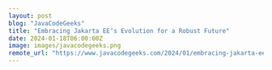 ```yaml
---
layout: post
blog: "JavaCodeGeeks"
title: "Embracing Jakarta EE’s Evolution for a Robust Future"
date: 2024-01-18T06:00:00Z
image: images/javacodegeeks.png
remote_url: "https://www.javacodegeeks.com/2024/01/embracing-jakarta-ees-evolution-for-a-robust-future.html"
---
```

